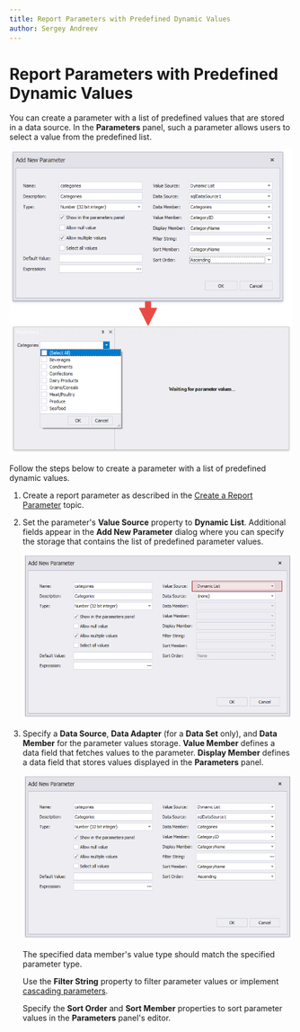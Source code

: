 ```yaml
---
title: Report Parameters with Predefined Dynamic Values
author: Sergey Andreev
---
```

# Report Parameters with Predefined Dynamic Values

You can create a parameter with a list of predefined values that are stored in a data source. In the **Parameters** panel, such a parameter allows users to select a value from the predefined list.

![Report Parameter Dynamic Values](../../../../../images/eurd-win-report-parameters-dynamic-values.png)

Follow the steps below to create a parameter with a list of predefined dynamic values.

1. Create a report parameter as described in the [Create a Report Parameter](create-a-report-parameter.md) topic.
2. Set the parameter's **Value Source** property to **Dynamic List**. Additional fields appear in the **Add New Parameter** dialog where you can specify the storage that contains the list of predefined parameter values.

    ![](../../../../../images/eurd-win-parameter-specify-dynamic-values.png)

3. Specify a **Data Source**, **Data Adapter** (for a **Data Set** only), and **Data Member** for the parameter values storage. **Value Member** defines a data field that fetches values to the parameter. **Display Member** defines a data field that stores values displayed in the **Parameters** panel.

	![Report Parameter Dynamic Values](../../../../../images/eurd-win-report-parameters-dynamic-values-dynamic-source.png)

	The specified data member's value type should match the specified parameter type.

	Use the **Filter String** property to filter parameter values or implement [cascading parameters](cascading-report-parameters).

	Specify the **Sort Order** and **Sort Member** properties to sort parameter values in the **Parameters** panel's editor.
